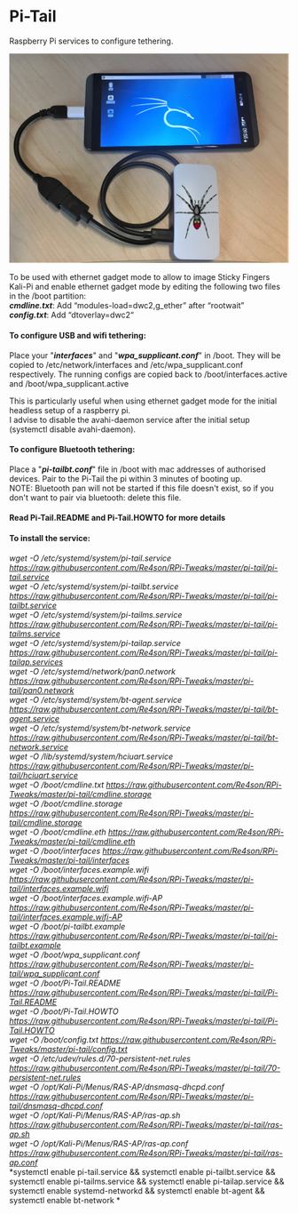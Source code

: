 # Pi-Tail

Raspberry Pi services to configure tethering.  

![Pi-Tail](./Pi-Tail.jpg?raw=true "Optional Title")

To be used with ethernet gadget mode to allow to image Sticky Fingers Kali-Pi and enable
ethernet gadget mode by editing the following two files in the /boot partition:  
**_cmdline.txt_**: Add “modules-load=dwc2,g_ether” after “rootwait”  
**_config.txt_**: Add “dtoverlay=dwc2“  

#### To configure USB and wifi tethering:
Place your "**_interfaces_**" and "**_wpa_supplicant.conf_**" in /boot.
They will be copied to /etc/network/interfaces and /etc/wpa_supplicant.conf respectively.
The running configs are copied back to /boot/interfaces.active and /boot/wpa_supplicant.active

This is particularly useful when using ethernet gadget mode for the initial headless setup of a raspberry pi.  
I advise to disable the avahi-daemon service after the initial setup (systemctl disable avahi-daemon).  
  
#### To configure Bluetooth tethering:  
Place a "**_pi-tailbt.conf_**" file in /boot with mac addresses of authorised devices. Pair to the Pi-Tail the pi within 3 minutes of booting up.  
NOTE: Bluetooth pan will not be started if this file doesn't exist, so if you don't want to pair via bluetooth: delete this file.  

#### Read Pi-Tail.README and Pi-Tail.HOWTO for more details
  
#### To install the service:  

*wget -O /etc/systemd/system/pi-tail.service https://raw.githubusercontent.com/Re4son/RPi-Tweaks/master/pi-tail/pi-tail.service*  
*wget -O /etc/systemd/system/pi-tailbt.service https://raw.githubusercontent.com/Re4son/RPi-Tweaks/master/pi-tail/pi-tailbt.service*  
*wget -O /etc/systemd/system/pi-tailms.service https://raw.githubusercontent.com/Re4son/RPi-Tweaks/master/pi-tail/pi-tailms.service*  
*wget -O /etc/systemd/system/pi-tailap.service https://raw.githubusercontent.com/Re4son/RPi-Tweaks/master/pi-tail/pi-tailap.services*  
*wget -O /etc/systemd/network/pan0.network https://raw.githubusercontent.com/Re4son/RPi-Tweaks/master/pi-tail/pan0.network*  
*wget -O /etc/systemd/system/bt-agent.service https://raw.githubusercontent.com/Re4son/RPi-Tweaks/master/pi-tail/bt-agent.service*  
*wget -O /etc/systemd/system/bt-network.service https://raw.githubusercontent.com/Re4son/RPi-Tweaks/master/pi-tail/bt-network.service*  
*wget -O /lib/systemd/system/hciuart.service https://raw.githubusercontent.com/Re4son/RPi-Tweaks/master/pi-tail/hciuart.service*  
*wget -O /boot/cmdline.txt https://raw.githubusercontent.com/Re4son/RPi-Tweaks/master/pi-tail/cmdline.storage*  
*wget -O /boot/cmdline.storage https://raw.githubusercontent.com/Re4son/RPi-Tweaks/master/pi-tail/cmdline.storage*  
*wget -O /boot/cmdline.eth https://raw.githubusercontent.com/Re4son/RPi-Tweaks/master/pi-tail/cmdline.eth*  
*wget -O /boot/interfaces https://raw.githubusercontent.com/Re4son/RPi-Tweaks/master/pi-tail/interfaces*  
*wget -O /boot/interfaces.example.wifi https://raw.githubusercontent.com/Re4son/RPi-Tweaks/master/pi-tail/interfaces.example.wifi*  
*wget -O /boot/interfaces.example.wifi-AP https://raw.githubusercontent.com/Re4son/RPi-Tweaks/master/pi-tail/interfaces.example.wifi-AP*  
*wget -O /boot/pi-tailbt.example https://raw.githubusercontent.com/Re4son/RPi-Tweaks/master/pi-tail/pi-tailbt.example*  
*wget -O /boot/wpa_supplicant.conf https://raw.githubusercontent.com/Re4son/RPi-Tweaks/master/pi-tail/wpa_supplicant.conf*  
*wget -O /boot/Pi-Tail.README https://raw.githubusercontent.com/Re4son/RPi-Tweaks/master/pi-tail/Pi-Tail.README*  
*wget -O /boot/Pi-Tail.HOWTO https://raw.githubusercontent.com/Re4son/RPi-Tweaks/master/pi-tail/Pi-Tail.HOWTO*  
*wget -O /boot/config.txt https://raw.githubusercontent.com/Re4son/RPi-Tweaks/master/pi-tail/config.txt*  
*wget -O /etc/udev/rules.d/70-persistent-net.rules https://raw.githubusercontent.com/Re4son/RPi-Tweaks/master/pi-tail/70-persistent-net.rules*  
*wget -O /opt/Kali-Pi/Menus/RAS-AP/dnsmasq-dhcpd.conf https://raw.githubusercontent.com/Re4son/RPi-Tweaks/master/pi-tail/dnsmasq-dhcpd.conf*  
*wget -O /opt/Kali-Pi/Menus/RAS-AP/ras-ap.sh https://raw.githubusercontent.com/Re4son/RPi-Tweaks/master/pi-tail/ras-ap.sh*  
*wget -O /opt/Kali-Pi/Menus/RAS-AP/ras-ap.conf https://raw.githubusercontent.com/Re4son/RPi-Tweaks/master/pi-tail/ras-ap.conf*  
*systemctl enable pi-tail.service && systemctl enable pi-tailbt.service && systemctl enable pi-tailms.service && systemctl enable pi-tailap.service && systemctl enable systemd-networkd && systemctl enable bt-agent && systemctl enable bt-network
*  
